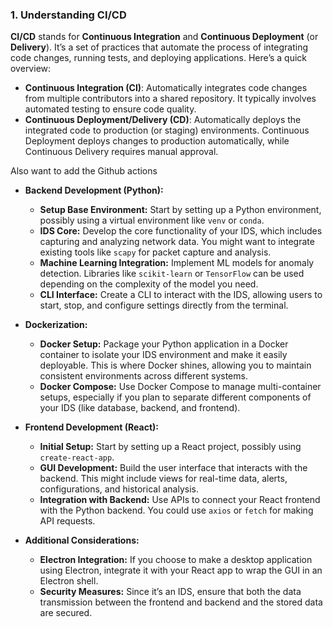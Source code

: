 

### **1. Understanding CI/CD**

**CI/CD** stands for **Continuous Integration** and **Continuous Deployment** (or **Delivery**). It’s a set of practices that automate the process of integrating code changes, running tests, and deploying applications. Here’s a quick overview:

- **Continuous Integration (CI)**: Automatically integrates code changes from multiple contributors into a shared repository. It typically involves automated testing to ensure code quality.
- **Continuous Deployment/Delivery (CD)**: Automatically deploys the integrated code to production (or staging) environments. Continuous Deployment deploys changes to production automatically, while Continuous Delivery requires manual approval.

Also want to add the Github actions 



- **Backend Development (Python):**
    
    - **Setup Base Environment:** Start by setting up a Python environment, possibly using a virtual environment like `venv` or `conda`.
    - **IDS Core:** Develop the core functionality of your IDS, which includes capturing and analyzing network data. You might want to integrate existing tools like `scapy` for packet capture and analysis.
    - **Machine Learning Integration:** Implement ML models for anomaly detection. Libraries like `scikit-learn` or `TensorFlow` can be used depending on the complexity of the model you need.
    - **CLI Interface:** Create a CLI to interact with the IDS, allowing users to start, stop, and configure settings directly from the terminal.
- **Dockerization:**
    
    - **Docker Setup:** Package your Python application in a Docker container to isolate your IDS environment and make it easily deployable. This is where Docker shines, allowing you to maintain consistent environments across different systems.
    - **Docker Compose:** Use Docker Compose to manage multi-container setups, especially if you plan to separate different components of your IDS (like database, backend, and frontend).
- **Frontend Development (React):**
    
    - **Initial Setup:** Start by setting up a React project, possibly using `create-react-app`.
    - **GUI Development:** Build the user interface that interacts with the backend. This might include views for real-time data, alerts, configurations, and historical analysis.
    - **Integration with Backend:** Use APIs to connect your React frontend with the Python backend. You could use `axios` or `fetch` for making API requests.
- **Additional Considerations:**
    
    - **Electron Integration:** If you choose to make a desktop application using Electron, integrate it with your React app to wrap the GUI in an Electron shell.
    - **Security Measures:** Since it’s an IDS, ensure that both the data transmission between the frontend and backend and the stored data are secured.
